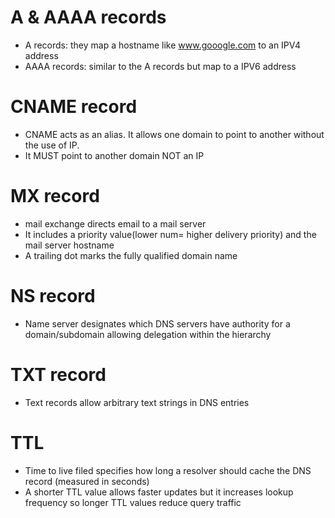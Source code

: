 # A & AAAA records
- A records: they map a hostname like www.gooogle.com to an IPV4 address
- AAAA records: similar to the A records but map to a IPV6 address
# CNAME record
- CNAME acts as an alias. It allows one domain to point to another without the use of IP.
- It MUST point to another domain NOT an IP

# MX record
- mail exchange directs email to a mail server
- It includes a priority value(lower num= higher delivery priority) and the mail server hostname
- A trailing dot marks the fully qualified domain name

# NS record
- Name server designates which DNS servers have authority for a domain/subdomain allowing delegation within the hierarchy

# TXT record 
- Text records allow arbitrary text strings in DNS entries

# TTL
- Time to live filed specifies how long a resolver should cache the DNS record (measured in seconds)
- A shorter TTL value allows faster updates but it increases lookup frequency so longer TTL values reduce query traffic